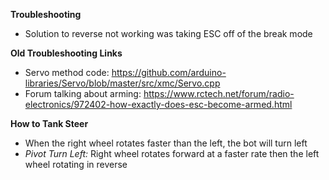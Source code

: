 **Troubleshooting**
* Solution to reverse not working was taking ESC off of the break mode

**Old Troubleshooting Links**
* Servo method code: https://github.com/arduino-libraries/Servo/blob/master/src/xmc/Servo.cpp
* Forum talking about arming: https://www.rctech.net/forum/radio-electronics/972402-how-exactly-does-esc-become-armed.html

**How to Tank Steer**
* When the right wheel rotates faster than the left, the bot will turn left
* *Pivot Turn Left:* Right wheel rotates forward at a faster rate then the left wheel rotating in reverse
